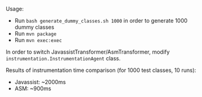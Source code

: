 Usage:
* Run `bash generate_dummy_classes.sh 1000`
 in order to generate 1000 dummy classes
* Run `mvn package`
* Run `mvn exec:exec`

In order to switch JavassistTransformer/AsmTransformer,
modify `instrumentation.InstrumentationAgent` class.

Results of instrumentation time comparison 
(for 1000 test classes, 10 runs):

* Javassist: ~2000ms
* ASM: ~900ms